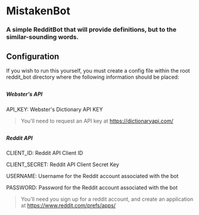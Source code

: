 # MistakenBot
### A simple RedditBot that will provide definitions, but to the similar-sounding words.

###

## Configuration
If you wish to run this yourself, you must create a config file within the root reddit_bot directory where the following information should be placed:
##

##### Webster's API
API_KEY:        Webster's Dictionary API KEY

>You'll need to request an API key at https://dictionaryapi.com/ 
##

##### Reddit API
CLIENT_ID:      Reddit API Client ID

CLIENT_SECRET:  Reddit API Client Secret Key 

USERNAME:       Username for the Reddit account associated with the bot

PASSWORD:       Password for the Reddit account associated with the bot
>You'll need you sign up for a reddit account, and create an application at https://www.reddit.com/prefs/apps/


